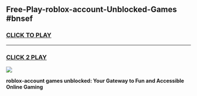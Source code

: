 
## Free-Play-roblox-account-Unblocked-Games #bnsef
<h3>
<a href="https://news.freeplayer.one?title=roblox-account&ref=8M">CLICK TO PLAY</a></h3>
<hr>

<h3>
<a href="https://news.freeplayer.one?title=roblox-account&ref=8M">CLICK 2 PLAY</a>
  
</h3>

<a href="https://news.freeplayer.one?title=roblox-account&ref=8M"><img src="https://clearcache.store/games.png"></a>


**roblox-account games unblocked: Your Gateway to Fun and Accessible Online Gaming**
